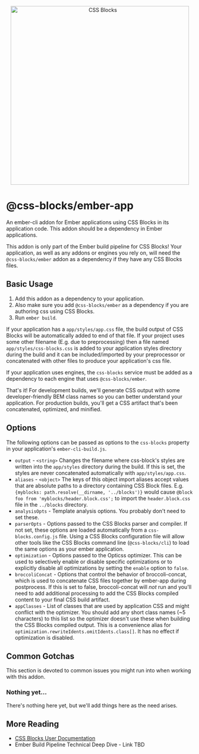 <p align="center">
  <img alt="CSS Blocks" width="480px" src="http://css-blocks.com/static/media/wordmark-animated.012177e4.svg" />
</p>

# @css-blocks/ember-app

An ember-cli addon for Ember applications using CSS Blocks in its application code. This addon should be a dependency in Ember applications.

This addon is only part of the Ember build pipeline for CSS Blocks! Your application, as well as any addons or engines you rely on, will need the `@css-blocks/ember` addon as a dependency if they have any CSS Blocks files.

## Basic Usage

1. Add this addon as a dependency to your application.
2. Also make sure you add `@css-blocks/ember` as a dependency if you are authoring css using CSS Blocks.
3. Run `ember build`.

If your application has a `app/styles/app.css` file, the build output of CSS Blocks will be automatically added to end of that file. If your project uses some other filename (E.g. due to preprocessing) then a file named `app/styles/css-blocks.css` is added to your application styles directory during the build and it can be included/imported by your preprocessor or concatenated with other files to produce your application's css file.

If your application uses engines, the `css-blocks` service must be added as a dependency to each engine that uses `@css-blocks/ember`.

That's it! For development builds, we'll generate CSS output with some developer-friendly BEM class names so you can better understand your application. For production builds, you'll get a CSS artifact that's been concatenated, optimized, and minified.

## Options

The following options can be passed as options to the `css-blocks` property in your application's `ember-cli-build.js`.

* `output` - `<string>` Changes the filename where css-block's styles are written into the `app/styles` directory during the build. If this is set, the styles are never concatenated automatically with `app/styles/app.css`.
* `aliases` - `<object>` The keys of this object import aliases accept values that are absolute paths to a directory containing CSS Block files. E.g. `{myblocks: path.resolve(__dirname, '../blocks')}` would cause `@block foo from 'myblocks/header.block.css';` to import the `header.block.css` file in the `../blocks` directory.
* `analysisOpts` - Template analysis options. You probably don't need to set these.
* `parserOpts` - Options passed to the CSS Blocks parser and compiler. If not set, these options are loaded automatically from a `css-blocks.config.js` file. Using a CSS Blocks configuration file will allow other tools like the CSS Blocks command line (`@css-blocks/cli`) to load the same options as your ember application.
* `optimization` - Options passed to the Opticss optimizer. This can be used to selectively enable or disable specific optimizations or to explicitly disable all optimizations by setting the `enable` option to `false`.
* `broccoliConcat` - Options that control the behavior of broccoli-concat, which is used to concatenate CSS files together by ember-app during postprocess. If this is set to false, broccoli-concat will *not* run and you'll need to add additional processing to add the CSS Blocks compiled content to your final CSS build artifact.
* `appClasses` - List of classes that are used by application CSS and might conflict with the optimizer. You should add any short class names (~5 characters) to this list so the optimizer doesn't use these when building the CSS Blocks compiled output. This is a convenience alias for `optimization.rewriteIdents.omitIdents.class[]`. It has no effect if optimization is disabled.

## Common Gotchas

This section is devoted to common issues you might run into when working with this addon.

### Nothing yet...

There's nothing here yet, but we'll add things here as the need arises.

## More Reading

- [CSS Blocks User Documentation](https://css-blocks.com/)
- Ember Build Pipeline Technical Deep Dive - Link TBD
